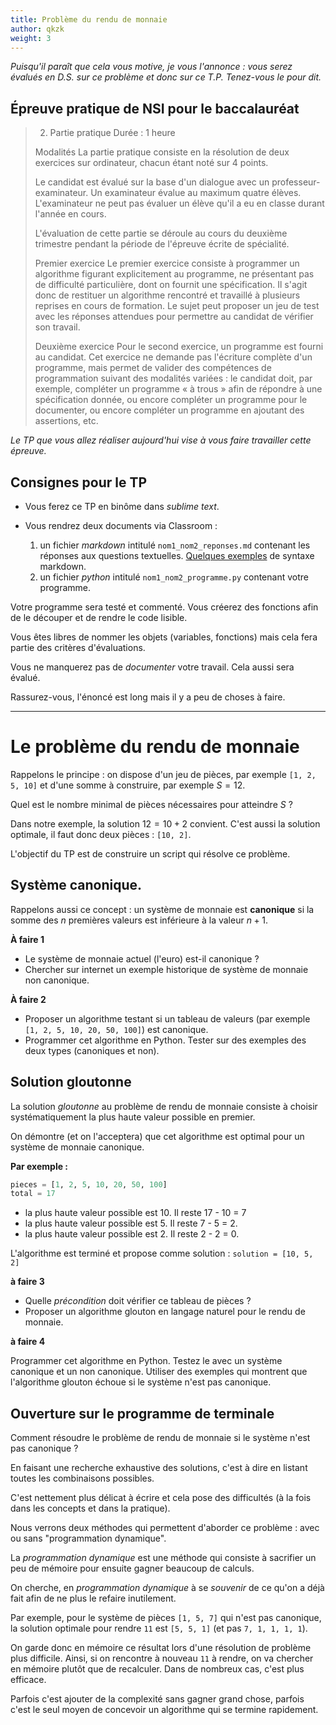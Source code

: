 ```yaml
---
title: Problème du rendu de monnaie
author: qkzk
weight: 3
---
```


_Puisqu'il paraît que cela vous motive, je vous l'annonce : vous serez évalués_
_en D.S. sur ce problème et donc sur ce T.P. Tenez-vous le pour dit._

## Épreuve pratique de NSI pour le baccalauréat

> 2. Partie pratique
> Durée : 1 heure
>
> Modalités
> La partie pratique consiste en la résolution de deux exercices sur ordinateur, chacun étant noté sur 4 points.
>
> Le candidat est évalué sur la base d'un dialogue avec un professeur-examinateur. Un examinateur évalue au maximum quatre élèves. L'examinateur ne peut pas évaluer un élève qu'il a eu en classe durant l'année en cours.
>
> L'évaluation de cette partie se déroule au cours du deuxième trimestre pendant la période de l'épreuve écrite de spécialité.
>
> Premier exercice
> Le premier exercice consiste à programmer un algorithme figurant explicitement au programme, ne présentant pas de difficulté particulière, dont on fournit une spécification. Il s'agit donc de restituer un algorithme rencontré et travaillé à plusieurs reprises en cours de formation. Le sujet peut proposer un jeu de test avec les réponses attendues pour permettre au candidat de vérifier son travail.
>
> Deuxième exercice
> Pour le second exercice, un programme est fourni au candidat. Cet exercice ne demande pas l'écriture complète d'un programme, mais permet de valider des compétences de programmation suivant des modalités variées : le candidat doit, par exemple, compléter un programme « à trous » afin de répondre à une spécification donnée, ou encore compléter un programme pour le documenter, ou encore compléter un programme en ajoutant des assertions, etc.


_Le TP que vous allez réaliser aujourd'hui vise à vous faire travailler cette épreuve._

## Consignes pour le TP

* Vous ferez ce TP en binôme dans _sublime text_.
* Vous rendrez deux documents via Classroom :

  1. un fichier _markdown_ intitulé `nom1_nom2_reponses.md` contenant les réponses aux questions textuelles. [Quelques exemples](https://fr.wikipedia.org/wiki/Markdown#Quelques_exemples) de syntaxe markdown.
  2. un fichier _python_ intitulé `nom1_nom2_programme.py` contenant votre programme.

Votre programme sera testé et commenté. Vous créerez des fonctions afin de le
découper et de rendre le code lisible.

Vous êtes libres de nommer les objets (variables, fonctions) mais cela fera partie
des critères d'évaluations.

Vous ne manquerez pas de _documenter_ votre travail. Cela aussi sera évalué.

Rassurez-vous, l'énoncé est long mais il y a peu de choses à faire.

---

# Le problème du rendu de monnaie

Rappelons le principe : on dispose d'un jeu de pièces, par
exemple `[1, 2, 5, 10]` et d'une somme à construire, par exemple $S=12$.

Quel est le nombre minimal de pièces nécessaires pour atteindre $S$ ?

Dans notre exemple, la solution $12 = 10 + 2$ convient. C'est aussi la
solution optimale, il faut donc deux pièces : `[10, 2]`.

L'objectif du TP est de construire un script qui résolve ce problème.


## Système canonique.

Rappelons aussi ce concept : un système de monnaie est **canonique** si la
somme des $n$ premières valeurs est inférieure à la valeur $n+1$.

**À faire 1**

* Le système de monnaie actuel (l'euro) est-il canonique ?
* Chercher sur internet un exemple historique de système de monnaie non canonique.

**À faire 2**

* Proposer un algorithme testant si un tableau de valeurs (par exemple `[1, 2, 5, 10, 20, 50, 100]`) est canonique.
* Programmer cet algorithme en Python. Tester sur des exemples des deux types (canoniques et non).

## Solution gloutonne

La solution _gloutonne_ au problème de rendu de monnaie consiste à choisir systématiquement la plus haute valeur possible en premier.

On démontre (et on l'acceptera) que cet algorithme est optimal pour un système de
monnaie canonique.

**Par exemple :**

~~~python
pieces = [1, 2, 5, 10, 20, 50, 100]
total = 17
~~~

- la plus haute valeur possible est 10. Il reste 17 - 10 = 7
- la plus haute valeur possible est 5. Il reste 7 - 5 = 2.
- la plus haute valeur possible est 2. Il reste 2 - 2 = 0.

L'algorithme est terminé et propose comme solution : `solution = [10, 5, 2]`

**à faire 3**

* Quelle _précondition_ doit vérifier ce tableau de pièces ?
* Proposer un algorithme glouton en langage naturel pour le rendu de monnaie.


**à faire 4**

Programmer cet algorithme en Python. Testez le avec un système canonique et un
non canonique. Utiliser des exemples qui montrent que l'algorithme glouton
échoue si le système n'est pas canonique.

## Ouverture sur le programme de terminale

Comment résoudre le problème de rendu de monnaie si le système n'est pas
canonique ?

En faisant une recherche exhaustive des solutions, c'est à dire en listant
toutes les combinaisons possibles.

C'est nettement plus délicat à écrire et cela pose des difficultés (à la fois dans
les concepts et dans la pratique).

Nous verrons deux méthodes qui permettent d'aborder ce problème : avec ou sans "programmation dynamique".

La _programmation dynamique_ est une méthode qui consiste à sacrifier un peu
de mémoire pour ensuite gagner beaucoup de calculs.

On cherche, en _programmation dynamique_ à se _souvenir_ de ce qu'on a déjà fait
afin de ne plus le refaire inutilement.

Par exemple, pour le système de pièces `[1, 5, 7]` qui n'est pas canonique,
la solution optimale pour rendre `11` est `[5, 5, 1]` (et pas `7, 1, 1, 1, 1`).

On garde donc en mémoire ce résultat lors d'une résolution de problème plus difficile.
Ainsi, si on rencontre à nouveau `11` à rendre, on va chercher en mémoire plutôt
que de recalculer. Dans de nombreux cas, c'est plus efficace.

Parfois c'est ajouter de la complexité sans gagner grand chose, parfois c'est
le seul moyen de concevoir un algorithme qui se termine rapidement.

